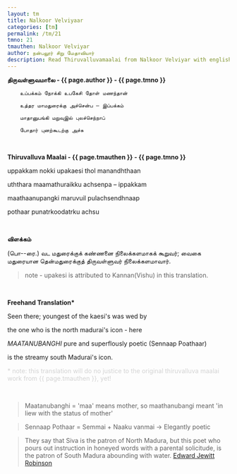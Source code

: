 ```yaml
---
layout: tm
title: Nalkoor Velviyaar
categories: [tm]
permalink: /tm/21
tmno: 21
tmauthen: Nalkoor Velviyar
author: நன்பலூர் சிறு மேதாவியார்
description: Read Thiruvalluvamaalai from Nalkoor Velviyar with english translation
---
```


**திருவள்ளுவமாலை - {{ page.author }} - {{ page.tmno }}**
	
        உப்பக்கம் நோக்கி உபகேசி தோள் மணந்தான்

        உத்தர மாமதுரைக்கு அச்சென்ப – இப்பக்கம்

        மாதானுபங்கி மறுவுஇல் புலச்செந்நாப்

        போதார் புனற்கூடற்கு அச்சு

<br>

**Thiruvalluva Maalai - {{ page.tmauthen }} - {{ page.tmno }}**

uppakkam nokki upakaesi thol manandhthaan

uththara maamathuraikku achsenpa – ippakkam

maathaanupangki maruvuil pulachsendhnaap

pothaar punatrkoodatrku achsu

<br>

**விளக்கம்**

(பொ--ரை.) வட மதுரைக்குக் கண்ணனை நிலைக்களமாகக் கூறுவர்; வைகை மதுரையான தென்மதுரைக்குத் திருவள்ளுவர் நிலைக்களமாவார்.
> note - upakesi is attributed to Kannan(Vishu) in this translation. 

<br>

**Freehand Translation\***

Seen there; youngest of the kaesi's was wed by

the one who is the north madurai's icon - here

*MAATANUBANGHI* pure and superflously poetic (Sennaap Poathaar) 

is the streamy south Madurai's icon.

<p style="color: lightgrey;">* note: this translation will do no justice to the original thiruvalluva maalai work from {{ page.tmauthen }}, yet!</p>

<br>

> Maatanubanghi = 'maa' means mother, so maathanubangi meant 'in liew with the status of mother'

> Sennaap Pothaar = Semmai + Naaku vanmai -> Elegantly poetic


> They say that Siva is the patron of North Madura, but this poet who pours out instruction in honeyed words with a parental solicitude, is the patron of South Madura abounding with water.
<a href="https://archive.org/details/tamilwisdomtradi0000robi" target="_blank">Edward Jewitt Robinson</a>


